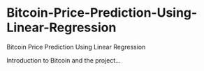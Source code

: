 # Bitcoin-Price-Prediction-Using-Linear-Regression
Bitcoin Price Prediction Using Linear Regression

Introduction to Bitcoin and the project...

